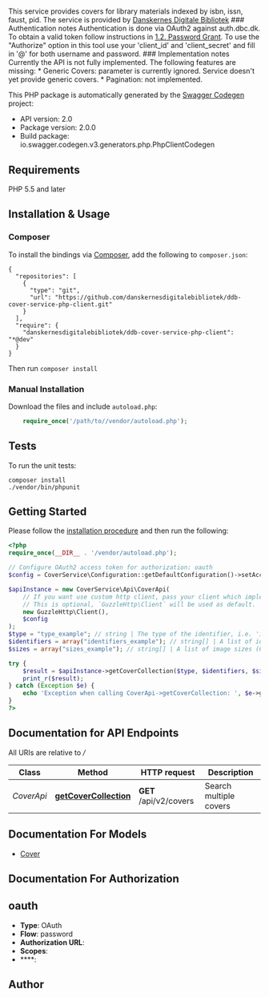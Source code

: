# 
This service provides covers for library materials indexed by isbn, issn, faust, pid. The service is provided by [Danskernes Digitale Bibliotek](https://www.danskernesdigitalebibliotek.dk/) ### Authentication notes Authentication is done via OAuth2 against auth.dbc.dk. To obtain a valid token follow instructions in [1.2. Password Grant](https://github.com/DBCDK/hejmdal/blob/master/docs/oauth2.md#12-password-grant). To use the \"Authorize\" option in this tool use your 'client_id' and 'client_secret' and fill in '@' for both username and password. ### Implementation notes Currently the API is not fully implemented. The following features are missing: * Generic Covers: parameter is currently ignored. Service doesn't yet provide generic covers. * Pagination: not implemented.

This PHP package is automatically generated by the [Swagger Codegen](https://github.com/swagger-api/swagger-codegen) project:

- API version: 2.0
- Package version: 2.0.0
- Build package: io.swagger.codegen.v3.generators.php.PhpClientCodegen

## Requirements

PHP 5.5 and later

## Installation & Usage
### Composer

To install the bindings via [Composer](http://getcomposer.org/), add the following to `composer.json`:

```
{
  "repositories": [
    {
      "type": "git",
      "url": "https://github.com/danskernesdigitalebibliotek/ddb-cover-service-php-client.git"
    }
  ],
  "require": {
    "danskernesdigitalebibliotek/ddb-cover-service-php-client": "*@dev"
  }
}
```

Then run `composer install`

### Manual Installation

Download the files and include `autoload.php`:

```php
    require_once('/path/to//vendor/autoload.php');
```

## Tests

To run the unit tests:

```
composer install
./vendor/bin/phpunit
```

## Getting Started

Please follow the [installation procedure](#installation--usage) and then run the following:

```php
<?php
require_once(__DIR__ . '/vendor/autoload.php');

// Configure OAuth2 access token for authorization: oauth
$config = CoverService\Configuration::getDefaultConfiguration()->setAccessToken('YOUR_ACCESS_TOKEN');

$apiInstance = new CoverService\Api\CoverApi(
    // If you want use custom http client, pass your client which implements `GuzzleHttp\ClientInterface`.
    // This is optional, `GuzzleHttp\Client` will be used as default.
    new GuzzleHttp\Client(),
    $config
);
$type = "type_example"; // string | The type of the identifier, i.e. 'isbn', 'faust', 'pid' or 'issn'
$identifiers = array("identifiers_example"); // string[] | A list of identifiers of {type}
$sizes = array("sizes_example"); // string[] | A list of image sizes (Cloudinary transformations) for the cover(s) you want to receive.

try {
    $result = $apiInstance->getCoverCollection($type, $identifiers, $sizes);
    print_r($result);
} catch (Exception $e) {
    echo 'Exception when calling CoverApi->getCoverCollection: ', $e->getMessage(), PHP_EOL;
}
?>
```

## Documentation for API Endpoints

All URIs are relative to */*

Class | Method | HTTP request | Description
------------ | ------------- | ------------- | -------------
*CoverApi* | [**getCoverCollection**](docs/Api/CoverApi.md#getcovercollection) | **GET** /api/v2/covers | Search multiple covers

## Documentation For Models

 - [Cover](docs/Model/Cover.md)

## Documentation For Authorization


## oauth

- **Type**: OAuth
- **Flow**: password
- **Authorization URL**: 
- **Scopes**: 
 - ****: 


## Author



